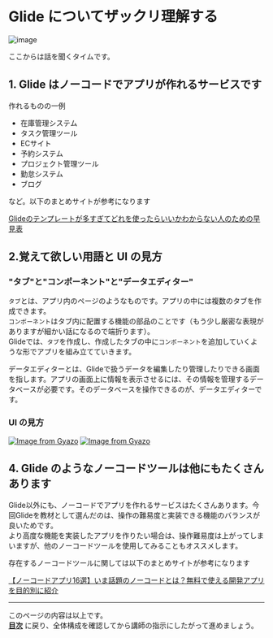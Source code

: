 # Glide についてザックリ理解する

![image](https://i.gyazo.com/f31ff971e297dbba19fcb90466495401.png)

ここからは話を聞くタイムです。

## 1. Glide はノーコードでアプリが作れるサービスです
作れるものの一例

- 在庫管理システム
- タスク管理ツール
- ECサイト
- 予約システム
- プロジェクト管理ツール
- 勤怠システム
- ブログ

など。以下のまとめサイトが参考になります

[Glideのテンプレートが多すぎてどれを使ったらいいかわからない人のための早見表](https://note.com/nonocodenolife/n/n2402de0f6e0c)

## 2.覚えて欲しい用語と UI の見方

### "タブ"と"コンポーネント"と"データエディター"

`タブ`とは、アプリ内のページのようなものです。アプリの中には複数のタブを作成できます。  
`コンポーネント`はタブ内に配置する機能の部品のことです（もう少し厳密な表現がありますが細かい話になるので端折ります）。  
Glideでは、`タブ`を作成し、作成したタブの中に`コンポーネント`を追加していくような形でアプリを組み立てていきます。

データエディターとは、Glideで扱うデータを編集したり管理したりできる画面を指します。アプリの画面上に情報を表示させるには、その情報を管理するデータベースが必要です。そのデータベースを操作できるのが、データエディターです。

### UI の見方

[![Image from Gyazo](https://i.gyazo.com/07bdcad4135cb7cf0b5934e0f79ed96d.png)](https://gyazo.com/07bdcad4135cb7cf0b5934e0f79ed96d)
[![Image from Gyazo](https://i.gyazo.com/a8f63324a5c80495cc6ccb522a35b907.png)](https://gyazo.com/a8f63324a5c80495cc6ccb522a35b907)

## 4. Glide のようなノーコードツールは他にもたくさんあります

Glide以外にも、ノーコードでアプリを作れるサービスはたくさんあります。今回Glideを教材として選んだのは、操作の難易度と実装できる機能のバランスが良いためです。  
より高度な機能を実装したアプリを作りたい場合は、操作難易度は上がってしまいますが、他のノーコードツールを使用してみることもオススメします。

存在するノーコードツールに関しては以下のまとめサイトが参考になります

[【ノーコードアプリ16選】いま話題のノーコードとは？無料で使える開発アプリを目的別に紹介](https://yapp.li/magazine/3760/)

---

このページの内容は以上です。  
**[目次](./)** に戻り、全体構成を確認してから講師の指示にしたがって進めましょう。

